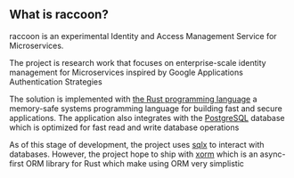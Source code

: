 ## What is raccoon?
raccoon is an experimental Identity and Access Management Service for Microservices.

 The project is research work that focuses on enterprise-scale identity management for Microservices inspired by Google Applications Authentication Strategies

The solution is implemented with [the Rust programming language](https://www.rust-lang.org/tools/install) a memory-safe systems programming language for building fast and secure applications. The application also integrates with the [PostgreSQL](https://www.postgresql.org/download/)
  database which is optimized for fast read and write database operations

  As of this stage of development, the project uses [sqlx]() to interact with databases.  However, the project hope to ship with [xorm](https://github.com/opeolluwa/xorm) which is an async-first ORM library for Rust which make using ORM very simplistic